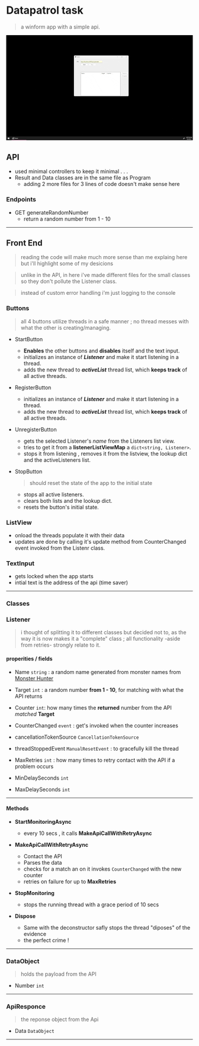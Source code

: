 # Datapatrol task
> a winform app with a simple api.

![](./static/test.gif)


## API
- used minimal controllers to keep it minimal . . . 
- Result and Data classes are in the same file as Program
    - adding 2 more files for 3 lines of code doesn't make sense here
### Endpoints
- GET generateRandomNumber
    - return a random number from 1 - 10

---

## Front End
> reading the code will make much more sense than me explaing here
but i'll highlight some of my desicions

 > unlike in the API, in here i've made different files for the small classes so they don't pollute the Listener class. 

> instead of custom error handling i'm just logging to the console

 
### Buttons
> all 4 buttons utilize threads in a safe manner ; no thread messes with what the other is creating/managing.

- StartButton
    - **Enables** the other buttons and **disables** itself and the text input.
    - initializes an instance of ***Listener*** and make it start listening in a thread.
    - adds the new thread to ***activeList*** thread list, which **keeps track** of all active threads.


- RegisterButton
    -  initializes an instance of ***Listener*** and make it start listening in a thread.
    - adds the new thread to ***activeList*** thread list, which **keeps track** of all active threads.

- UnregisterButton
    - gets the selected Listener's *name* from the Listeners list view.
    - tries to get it from a **listenerListViewMap** a `dict<string, Listener>`.
    - stops it from listening , removes it from the listview, the lookup dict and the activeListeners list.

- StopButton
    > should reset the state of the app to the initial state
    
    - stops all active listeners.
    - clears both lists and the lookup dict.
    - resets the button's initial state.


### ListView

- onload the threads populate it with their data
- updates are done by calling it's update method from CounterChanged event invoked from the Listenr class.
 

### TextInput

- gets locked when the app starts
- intial text is the address of the api (time saver)

 ---

 ### Classes

 ### Listener

 > i thought of splitting it to different classes but decided not to, as the way it is now makes it a "complete" class ; 
 all functionality -aside from retries- strongly relate to it.


 #### properities / fields

 - Name `string` :  a random name generated from monster names from [Monster Hunter](https://en.wikipedia.org/wiki/Monster_Hunter)
 - Target `int` : a random number **from 1 - 10**, for matching with what the API returns
 - Counter `int`: how many times the **returned** number from the API *matched* **Target**
 - CounterChanged `event` : get's invoked when the counter increases

 - cancellationTokenSource `CancellationTokenSource`
 - threadStoppedEvent `ManualResetEvent` : to gracefully kill the thread 

 - MaxRetries `int` : how many times to retry contact with the API if a problem occurs
 - MinDelaySeconds `int` 
 - MaxDelaySeconds `int`

 --- 
 #### Methods

 - **StartMonitoringAsync**
    - every 10 secs , it calls **MakeApiCallWithRetryAsync**

- **MakeApiCallWithRetryAsync**
    - Contact the API 
    - Parses the data
    - checks for a match an on it invokes `CounterChanged` with the new counter
    - retries on failure for up to **MaxRetries**

- **StopMonitoring**
    - stops the running thread with a grace period of 10 secs

- **Dispose**
    - Same with the deconstructor safly stops the thread "diposes" of the evidence
    - the perfect crime !

--- 

### DataObject

> holds the payload from the API

- Number `int`

---

### ApiResponce

> the reponse object from the Api

- Data `DataObject` 



--- 

